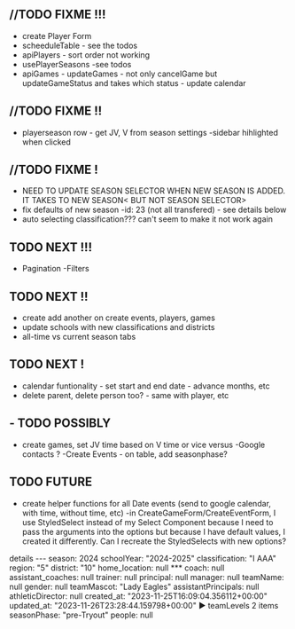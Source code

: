 ## //TODO FIXME !!!

- create Player Form
- scheeduleTable - see the todos
- apiPlayers - sort order not working
- usePlayerSeasons -see todos
- apiGames - updateGames - not only cancelGame but updateGameStatus and takes which status - update calendar

## //TODO FIXME !!

- playerseason row - get JV, V from season settings
  -sidebar hihlighted when clicked

## //TODO FIXME !

- NEED TO UPDATE SEASON SELECTOR WHEN NEW SEASON IS ADDED. IT TAKES TO NEW SEASON< BUT NOT SEASON SELECTOR>
- fix defaults of new season -id: 23 (not all transfered) - see details below
- auto selecting classification??? can't seem to make it not work again

## TODO NEXT !!!

- Pagination
  -Filters

## TODO NEXT !!

- create add another on create events, players, games
- update schools with new classifications and districts
- all-time vs current season tabs

## TODO NEXT !

- calendar funtionality - set start and end date - advance months, etc
- delete parent, delete person too? - same with player, etc

## - TODO POSSIBLY

- create games, set JV time based on V time or vice versus
  -Google contacts ?
  -Create Events - on table, add seasonphase?

## TODO FUTURE

- create helper functions for all Date events (send to google calendar, with time, without time, etc)
  -in CreateGameForm/CreateEventForm, I use StyledSelect instead of my Select Component because I need to pass the arguments into the options but because I have default values, I created it differently. Can I recreate the StyledSelects with new options?

details ---
season: 2024
schoolYear: "2024-2025"
classification: "I AAA"
region: "5"
district: "10"
home_location: null \*\*\*
coach: null
assistant_coaches: null
trainer: null
principal: null
manager: null
teamName: null
gender: null
teamMascot: "Lady Eagles"
assistantPrincipals: null
athleticDirector: null
created_at: "2023-11-25T16:09:04.356112+00:00"
updated_at: "2023-11-26T23:28:44.159798+00:00"
▶ teamLevels 2 items
seasonPhase: "pre-Tryout"
people: null
